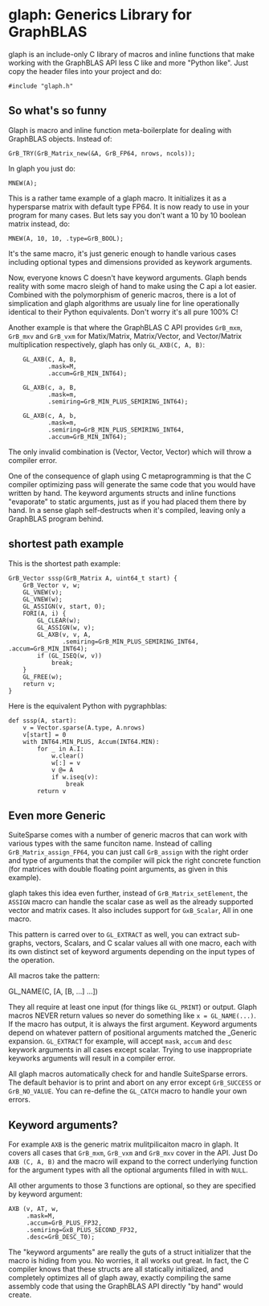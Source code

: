 # glaph: Generics Library for GraphBLAS

glaph is an include-only C library of macros and inline functions that
make working with the GraphBLAS API less C like and more "Python
like".  Just copy the header files into your project and do:

    #include "glaph.h"

## So what's so funny

Glaph is macro and inline function meta-boilerplate for dealing with
GraphBLAS objects.  Instead of:

    GrB_TRY(GrB_Matrix_new(&A, GrB_FP64, nrows, ncols));
    
In glaph you just do:

    MNEW(A);
    
This is a rather tame example of a glaph macro.  It initializes it as
a hypersparse matrix with default type FP64.  It is now ready to use
in your program for many cases.  But lets say you don't want a 10 by
10 boolean matrix instead, do:

    MNEW(A, 10, 10, .type=GrB_BOOL);
    
It's the same macro, it's just generic enough to handle various cases
including optional types and dimensions provided as keywork arguments.

Now, everyone knows C doesn't have keyword arguments.  Glaph bends
reality with some macro sleigh of hand to make using the C api a lot
easier.  Combined with the polymorphism of generic macros, there is a
lot of simplication and glaph algorithms are usualy line for line
operationally identical to their Python equivalents.  Don't worry it's
all pure 100% C!

Another example is that where the GraphBLAS C API provides `GrB_mxm`,
`GrB_mxv` and `GrB_vxm` for Matix/Matrix, Matrix/Vector, and
Vector/Matrix multiplication respectively, glaph has only `GL_AXB(C,
A, B)`:

        GL_AXB(C, A, B,
               .mask=M,
               .accum=GrB_MIN_INT64);
               
        GL_AXB(c, a, B,
               .mask=m,
               .semiring=GrB_MIN_PLUS_SEMIRING_INT64);

        GL_AXB(c, A, b,
               .mask=m,
               .semiring=GrB_MIN_PLUS_SEMIRING_INT64, 
               .accum=GrB_MIN_INT64);
               
The only invalid combination is (Vector, Vector, Vector) which will
throw a compiler error.

One of the consequence of glaph using C metaprogramming is that the C
compiler optimizing pass will generate the same code that you would
have written by hand.  The keyword arguments structs and inline
functions "evaporate" to static arguments, just as if you had placed
them there by hand.  In a sense glaph self-destructs when it's
compiled, leaving only a GraphBLAS program behind.

## shortest path example

This is the shortest path example:

    GrB_Vector sssp(GrB_Matrix A, uint64_t start) {
        GrB_Vector v, w;
        GL_VNEW(v);
        GL_VNEW(w);
        GL_ASSIGN(v, start, 0);
        FORI(A, i) {
            GL_CLEAR(w);
            GL_ASSIGN(w, v);
            GL_AXB(v, v, A,
                   .semiring=GrB_MIN_PLUS_SEMIRING_INT64, .accum=GrB_MIN_INT64);
            if (GL_ISEQ(w, v))
                break;
        }
        GL_FREE(w);
        return v;
    }

Here is the equivalent Python with pygraphblas:

    def sssp(A, start):
        v = Vector.sparse(A.type, A.nrows)
        v[start] = 0
        with INT64.MIN_PLUS, Accum(INT64.MIN):
            for _ in A.I:
                w.clear()
                w[:] = v
                v @= A
                if w.iseq(v):
                    break
            return v

## Even more Generic

SuiteSparse comes with a number of generic macros that can work with
various types with the same funciton name.  Instead of calling
`GrB_Matrix_assign_FP64`, you can just call `GrB_assign` with the
right order and type of arguments that the compiler will pick the
right concrete function (for matrices with double floating point
arguments, as given in this example).

glaph takes this idea even further, instead of
`GrB_Matrix_setElement`, the `ASSIGN` macro can handle the scalar case
as well as the already supported vector and matrix cases.  It also
includes support for `GxB_Scalar`, All in one macro.

This pattern is carred over to `GL_EXTRACT` as well, you can extract
sub-graphs, vectors, Scalars, and C scalar values all with one macro,
each with its own distinct set of keyword arguments depending on the
input types of the operation.

All macros take the pattern:

   GL_NAME(C, [A, [B, ...] ...])
   
They all require at least one input (for things like `GL_PRINT`) or
output.  Glaph macros NEVER return values so never do something like
`x = GL_NAME(...)`.  If the macro has output, it is always the first
argument.  Keyword arguments depend on whatever pattern of positional
arguments matched the _Generic expansion.  `GL_EXTRACT` for example,
will accept `mask`, `accum` and `desc` keywork arguments in all cases
except scalar.  Trying to use inappropriate keyworks arguments will
result in a compiler error.

All glaph macros automatically check for and handle SuiteSparse
errors.  The default behavior is to print and abort on any error
except `GrB_SUCCESS` or `GrB_NO_VALUE`.  You can re-define the
`GL_CATCH` macro to handle your own errors.

## Keyword arguments?

For example `AXB` is the generic matrix mulitpilicaiton macro in
glaph.  It covers all cases that `GrB_mxm`, `GrB_vxm` and `GrB_mxv`
cover in the API.  Just Do `AXB (C, A, B)` and the macro will expand
to the correct underlying function for the argument types with all the
optional arguments filled in with `NULL`.

All other arguments to those 3 functions are optional, so they are
specified by keyword argument:

    AXB (v, AT, w,
         .mask=M,
         .accum=GrB_PLUS_FP32,
         .semiring=GxB_PLUS_SECOND_FP32,
         .desc=GrB_DESC_T0);

The "keyword arguments" are really the guts of a struct initializer
that the macro is hiding from you.  No worries, it all works out
great.  In fact, the C compiler knows that these structs are all
statically initialized, and completely optimizes all of glaph away,
exactly compiling the same assembly code that using the GraphBLAS API
directly "by hand" would create.
